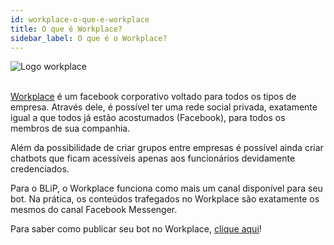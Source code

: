 ```yaml
---
id: workplace-o-que-e-workplace
title: O que é Workplace?
sidebar_label: O que é o Workplace?
---
```


![Logo workplace](/img/channels/workplace/workplace-o-que-workplace-1.png)<br><br>

[Workplace](https://www.workplace.com/) é um facebook corporativo voltado para todos os tipos de empresa. Através dele, é possível ter uma rede social privada, exatamente igual a que todos já estão acostumados (Facebook), para todos os membros de sua companhia.

Além da possibilidade de criar grupos entre empresas é possível ainda criar chatbots que ficam acessíveis apenas aos funcionários devidamente credenciados.

Para o BLiP, o Workplace funciona como mais um canal disponível para seu bot. Na prática, os conteúdos trafegados no Workplace são exatamente os mesmos do canal Facebook Messenger.

Para saber como publicar seu bot no Workplace, [clique aqui](https://developers.facebook.com/docs/workplace/)!
